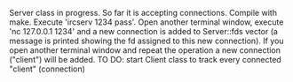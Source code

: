 Server class in progress. So far it is accepting connections. Compile with make. Execute 'ircserv 1234 pass'. Open another terminal window, execute 'nc 127.0.0.1 1234' and a new connection is added to Server::fds vector (a message is printed showing the fd assigned to this new connection). If you open another terminal window and repeat the operation a new connection ("client") will be added. TO DO: start Client class to track every connected "client" (connection)
